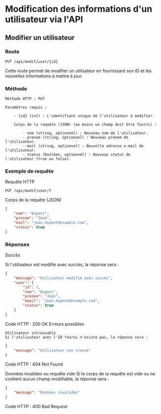 # Modification des informations d'un utilisateur via l'API 
## Modifier un utilisateur
### Route
```
PUT /api/modif/user/{id}
```
Cette route permet de modifier un utilisateur en fournissant son ID et les nouvelles informations à mettre à jour.
### Méthode

    Méthode HTTP : PUT

    Paramètres requis :

        - {id} (int) : L'identifiant unique de l'utilisateur à modifier.

        Corps de la requête (JSON) (au moins un champ doit être fourni) :

            - nom (string, optionnel) : Nouveau nom de l'utilisateur.
            - prenom (string, optionnel) : Nouveau prénom de l'utilisateur.
            - mail (string, optionnel) : Nouvelle adresse e-mail de l'utilisateur.
            - status (booléen, optionnel) : Nouveau statut de l'utilisateur (true ou false).

### Exemple de requête
Requête HTTP
```
PUT /api/modif/user/7
```
Corps de la requête (JSON)
```json
{
    "nom": "Dupont",
    "prenom": "Jean",
    "mail": "jean.dupont@example.com",
    "status": true
}
```
### Réponses
Succès

Si l'utilisateur est modifié avec succès, la réponse sera :
```json
{
    "message": "Utilisateur modifié avec succès",
    "user": {
        "id": 7,
        "nom": "Dupont",
        "prenom": "Jean",
        "email": "jean.dupont@example.com",
        "status": true
    }
}
```
Code HTTP : 200 OK
Erreurs possibles

    Utilisateur introuvable
    Si l'utilisateur avec l'ID fourni n'existe pas, la réponse sera :
```json
{
    "message": "Utilisateur non trouvé"
}
```
Code HTTP : 404 Not Found

Données invalides ou requête vide
Si le corps de la requête est vide ou ne contient aucun champ modifiable, la réponse sera :
```json
{
    "message": "Données invalides"
}
```
Code HTTP : 400 Bad Request